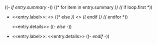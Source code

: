 ((*- if entry.summary -*))
    ((* for item in entry.summary *))
        ((* if loop.first *))
- <<entry.label>>: <<item>>
        ((* else *))
  <<item>>
        ((* endif *))
    ((* endfor *))

    <<entry.details>>
((*- else -*))
- <<entry.label>>: <<entry.details>>
((*- endif -*))